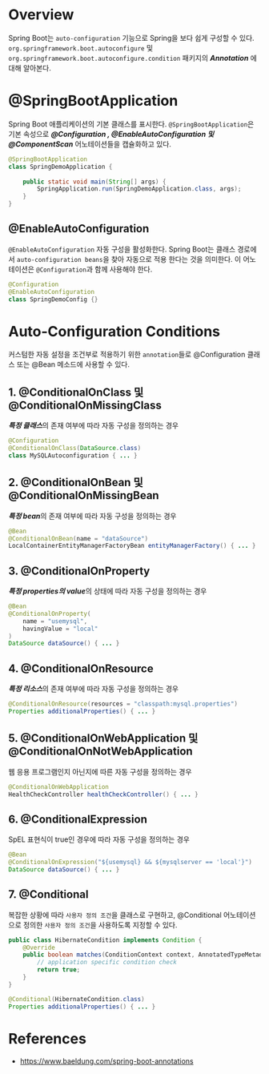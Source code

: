 # Overview
Spring Boot는 `auto-configuration` 기능으로 Spring을 보다 쉽게 구성할 수 있다.
`org.springframework.boot.autoconfigure` 및 `org.springframework.boot.autoconfigure.condition` 패키지의
***Annotation*** 에 대해 알아본다.

# @SpringBootApplication
Spring Boot 애플리케이션의 기본 클래스를 표시한다. `@SpringBootApplication`은 기본 속성으로 
***@Configuration , @EnableAutoConfiguration 및 @ComponentScan*** 어노테이션들을 캡슐화하고 있다.
~~~java
@SpringBootApplication
class SpringDemoApplication {
 
    public static void main(String[] args) {
        SpringApplication.run(SpringDemoApplication.class, args);
    }
}
~~~
## @EnableAutoConfiguration
`@EnableAutoConfiguration` 자동 구성을 활성화한다. Spring Boot는 클래스 경로에서 `auto-configuration beans`을 찾아 
자동으로 적용 한다는 것을 의미한다. 이 어노테이션은 `@Configuration`과 함께 사용해야 한다.
~~~java
@Configuration
@EnableAutoConfiguration
class SpringDemoConfig {}
~~~
# Auto-Configuration Conditions
커스텀한 자동 설정을 조건부로 적용하기 위한 `annotation`들로 @Configuration 클래스 또는 @Bean 메소드에 사용할 수 있다.
## 1. @ConditionalOnClass 및 @ConditionalOnMissingClass
***특정 클래스***의 존재 여부에 따라 자동 구성을 정의하는 경우
~~~java
@Configuration
@ConditionalOnClass(DataSource.class)
class MySQLAutoconfiguration { ... }
~~~
## 2. @ConditionalOnBean 및 @ConditionalOnMissingBean
***특정 bean***의 존재 여부에 따라 자동 구성을 정의하는 경우
~~~java
@Bean
@ConditionalOnBean(name = "dataSource")
LocalContainerEntityManagerFactoryBean entityManagerFactory() { ... }
~~~
## 3. @ConditionalOnProperty
***특정 properties의 value***의 상태에 따라 자동 구성을 정의하는 경우
~~~java
@Bean
@ConditionalOnProperty(
    name = "usemysql", 
    havingValue = "local"
)
DataSource dataSource() { ... }
~~~
## 4. @ConditionalOnResource
***특정 리소스***의 존재 여부에 따라 자동 구성을 정의하는 경우
~~~java
@ConditionalOnResource(resources = "classpath:mysql.properties")
Properties additionalProperties() { ... }
~~~
## 5. @ConditionalOnWebApplication 및 @ConditionalOnNotWebApplication
웹 응용 프로그램인지 아닌지에 따른 자동 구성을 정의하는 경우
~~~java
@ConditionalOnWebApplication
HealthCheckController healthCheckController() { ... }
~~~
## 6. @ConditionalExpression
SpEL 표현식이 true인 경우에 따라 자동 구성을 정의하는 경우
~~~java
@Bean
@ConditionalOnExpression("${usemysql} && ${mysqlserver == 'local'}")
DataSource dataSource() { ... }
~~~
## 7. @Conditional
복잡한 상황에 따라 `사용자 정의 조건`을 클래스로 구현하고, @Conditional 어노테이션으로 정의한 `사용자 정의 조건`을 사용하도록
지정할 수 있다.
~~~java
public class HibernateCondition implements Condition {
    @Override
    public boolean matches(ConditionContext context, AnnotatedTypeMetadata metadata) {
        // application specific condition check
        return true;
    }
}
~~~
~~~java
@Conditional(HibernateCondition.class)
Properties additionalProperties() { ... }
~~~

# References
* https://www.baeldung.com/spring-boot-annotations